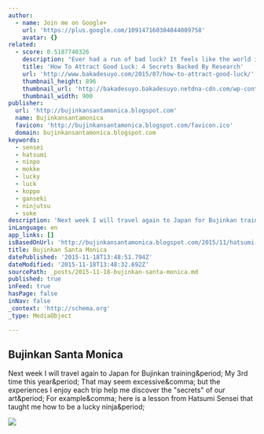 ```yaml
---
author:
  - name: Join me on Google+
    url: 'https://plus.google.com/109147160304044009758'
    avatar: {}
related:
  - score: 0.5187740326
    description: "Ever had a run of bad luck? It feels like the world is actively conspiring against you. Ever wonder if you can improve your luck? And I don't mean with voodoo or magic crystals. Turns out somebody has done scientific research on luck. So I gave him a call."
    title: 'How To Attract Good Luck: 4 Secrets Backed By Research'
    url: 'http://www.bakadesuyo.com/2015/07/how-to-attract-good-luck/'
    thumbnail_height: 896
    thumbnail_url: 'http://bakadesuyo.bakadesuyo.netdna-cdn.com/wp-content/uploads/2015/07/how-to-attract-good-luck.jpg'
    thumbnail_width: 900
publisher:
  url: 'http://bujinkansantamonica.blogspot.com'
  name: Bujinkansantamonica
  favicon: 'http://bujinkansantamonica.blogspot.com/favicon.ico'
  domain: bujinkansantamonica.blogspot.com
keywords:
  - sensei
  - hatsumi
  - ninpo
  - mokke
  - lucky
  - luck
  - koppo
  - ganseki
  - ninjutsu
  - soke
description: 'Next week I will travel again to Japan for Bujinkan training. My 3rd time this year. That may seem excessive, but the experiences I enjoy each trip help me discover the "secrets" of our art. For example, here is a lesson from Hatsumi Sensei that taught me how to be a lucky ninja.'
inLanguage: en
app_links: []
isBasedOnUrl: 'http://bujinkansantamonica.blogspot.com/2015/11/hatsumi-sensei-expands-into-ninpo-type.html'
title: Bujinkan Santa Monica
datePublished: '2015-11-18T13:48:51.794Z'
dateModified: '2015-11-18T13:48:32.692Z'
sourcePath: _posts/2015-11-18-bujinkan-santa-monica.md
published: true
inFeed: true
hasPage: false
inNav: false
_context: 'http://schema.org'
_type: MediaObject

---
```

<article style=""><h1>Bujinkan Santa Monica</h1><p>Next week I will travel again to Japan for Bujinkan training&amp;period; My 3rd time this year&amp;period; That may seem excessive&amp;comma; but the experiences I enjoy each trip help me discover the "secrets" of our art&amp;period; For example&amp;comma; here is a lesson from Hatsumi Sensei that taught me how to be a lucky ninja&amp;period;</p><img src="http://2.bp.blogspot.com/-s8JQL73Rfb0/Vkq_S-AlcDI/AAAAAAAABj8/fuImFdxGMhY/s400/KyobashiFlower.png" /></article>